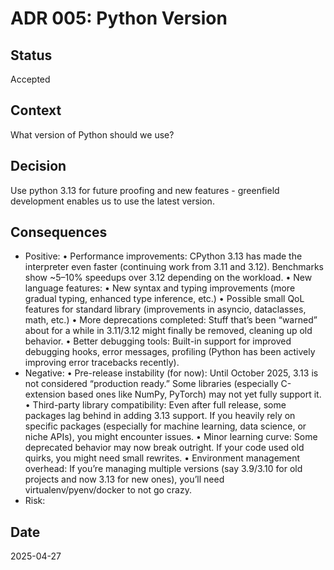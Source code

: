 # ADR 005: Python Version

## Status
Accepted

## Context
What version of Python should we use?

## Decision
Use python 3.13 for future proofing and new features - greenfield development enables us to use the latest version.

## Consequences
- Positive:
	•	Performance improvements:
CPython 3.13 has made the interpreter even faster (continuing work from 3.11 and 3.12). Benchmarks show ~5–10% speedups over 3.12 depending on the workload.
	•	New language features:
	•	New syntax and typing improvements (more gradual typing, enhanced type inference, etc.)
	•	Possible small QoL features for standard library (improvements in asyncio, dataclasses, math, etc.)
	•	More deprecations completed:
Stuff that’s been “warned” about for a while in 3.11/3.12 might finally be removed, cleaning up old behavior.
	•	Better debugging tools:
Built-in support for improved debugging hooks, error messages, profiling (Python has been actively improving error tracebacks recently).
- Negative: 
	•	Pre-release instability (for now):
Until October 2025, 3.13 is not considered “production ready.” Some libraries (especially C-extension based ones like NumPy, PyTorch) may not yet fully support it.
	•	Third-party library compatibility:
Even after full release, some packages lag behind in adding 3.13 support. If you heavily rely on specific packages (especially for machine learning, data science, or niche APIs), you might encounter issues.
	•	Minor learning curve:
Some deprecated behavior may now break outright. If your code used old quirks, you might need small rewrites.
	•	Environment management overhead:
If you’re managing multiple versions (say 3.9/3.10 for old projects and now 3.13 for new ones), you’ll need virtualenv/pyenv/docker to not go crazy.
- Risk: 

## Date
2025-04-27